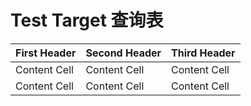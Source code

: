 Test Target 查询表
==================

| First Header | Second Header | Third Header |
| ------------ | ------------- | ------------ |
| Content Cell | Content Cell  | Content Cell |
| Content Cell | Content Cell  | Content Cell |
